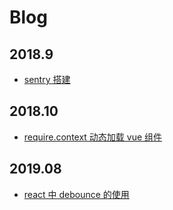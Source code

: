 # Blog

## 2018.9

- [sentry 搭建](https://github.com/doudounannan/Blog/issues/4)

## 2018.10

- [require.context 动态加载 vue 组件](https://github.com/doudounannan/Blog/issues/14)

## 2019.08

- [react 中 debounce 的使用](https://github.com/doudounannan/Blog/issues/15)